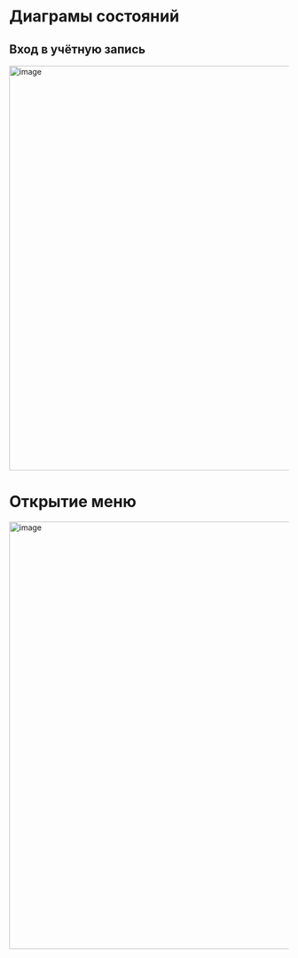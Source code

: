 # Диаграмы состояний

## Вход в учётную запись
<img width="981" height="728" alt="image" src="https://github.com/user-attachments/assets/4c053601-bb9f-4a6b-9c4a-f6415a8cc27f" />

# Открытие меню 
<img width="534" height="769" alt="image" src="https://github.com/user-attachments/assets/efe618e3-b34c-485d-8645-fcf8c57d32ec" />

